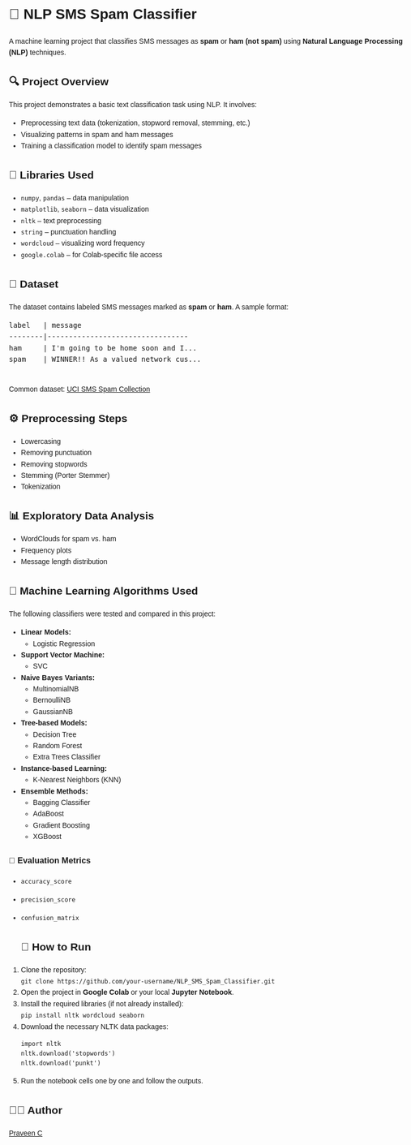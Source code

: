 <!DOCTYPE html>
<html lang="en">
<head>
  <meta charset="UTF-8">
  
</head>
<body style="font-family: Arial, sans-serif; line-height: 1.6; padding: 20px; max-width: 800px; margin: auto;">

  <h1>📩 NLP SMS Spam Classifier</h1>
  <p>
    A machine learning project that classifies SMS messages as <strong>spam</strong> or <strong>ham (not spam)</strong> using <strong>Natural Language Processing (NLP)</strong> techniques.
  </p>

  <h2>🔍 Project Overview</h2>
  <p>This project demonstrates a basic text classification task using NLP. It involves:</p>
  <ul>
    <li>Preprocessing text data (tokenization, stopword removal, stemming, etc.)</li>
    <li>Visualizing patterns in spam and ham messages</li>
    <li>Training a classification model to identify spam messages</li>
  </ul>

  <h2>🧰 Libraries Used</h2>
  <ul>
    <li><code>numpy</code>, <code>pandas</code> – data manipulation</li>
    <li><code>matplotlib</code>, <code>seaborn</code> – data visualization</li>
    <li><code>nltk</code> – text preprocessing</li>
    <li><code>string</code> – punctuation handling</li>
    <li><code>wordcloud</code> – visualizing word frequency</li>
    <li><code>google.colab</code> – for Colab-specific file access</li>
  </ul>

  <h2>📁 Dataset</h2>
  <p>
    The dataset contains labeled SMS messages marked as <strong>spam</strong> or <strong>ham</strong>. A sample format:
  </p>
  <pre>
label   | message
--------|---------------------------------
ham     | I'm going to be home soon and I...
spam    | WINNER!! As a valued network cus...
  </pre>
  <p>
    Common dataset: <a href="https://archive.ics.uci.edu/ml/datasets/SMS+Spam+Collection" target="_blank">UCI SMS Spam Collection</a>
  </p>

  <h2>⚙️ Preprocessing Steps</h2>
  <ul>
    <li>Lowercasing</li>
    <li>Removing punctuation</li>
    <li>Removing stopwords</li>
    <li>Stemming (Porter Stemmer)</li>
    <li>Tokenization</li>
  </ul>

  <h2>📊 Exploratory Data Analysis</h2>
  <ul>
    <li>WordClouds for spam vs. ham</li>
    <li>Frequency plots</li>
    <li>Message length distribution</li>
  </ul>

## 🧠 Machine Learning Algorithms Used

The following classifiers were tested and compared in this project:

- **Linear Models:**
  - Logistic Regression
- **Support Vector Machine:**
  - SVC
- **Naive Bayes Variants:**
  - MultinomialNB
  - BernoulliNB
  - GaussianNB
- **Tree-based Models:**
  - Decision Tree
  - Random Forest
  - Extra Trees Classifier
- **Instance-based Learning:**
  - K-Nearest Neighbors (KNN)
- **Ensemble Methods:**
  - Bagging Classifier
  - AdaBoost
  - Gradient Boosting
  - XGBoost

### 📏 Evaluation Metrics
- `accuracy_score`
- `precision_score`
- `confusion_matrix`


  <h2>🚀 How to Run</h2>
<ol>
  <li>Clone the repository:<br>
    <code>git clone https://github.com/your-username/NLP_SMS_Spam_Classifier.git</code>
  </li>
  <li>Open the project in <strong>Google Colab</strong> or your local <strong>Jupyter Notebook</strong>.</li>
  <li>Install the required libraries (if not already installed):<br>
    <code>pip install nltk wordcloud seaborn</code>
  </li>
  <li>Download the necessary NLTK data packages:
    <pre><code>import nltk
nltk.download('stopwords')
nltk.download('punkt')</code></pre>
  </li>
  <li>Run the notebook cells one by one and follow the outputs.</li>
</ol>



  <h2>👨‍💻 Author</h2>
  <p>
    <a href="https://github.com/your-username" target="_blank">Praveen C</a>
  </p>

</body>
</html>
